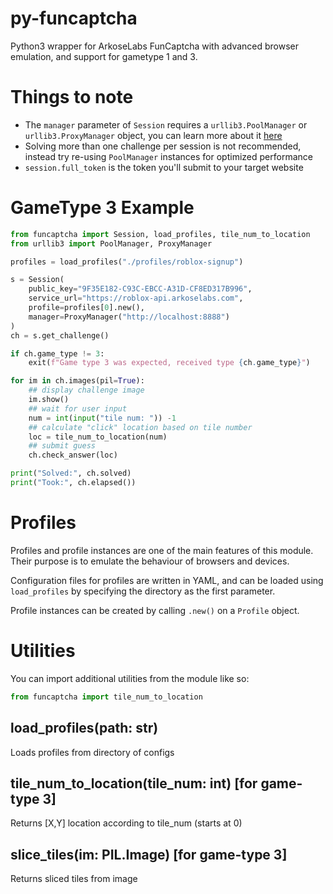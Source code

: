 # py-funcaptcha
Python3 wrapper for ArkoseLabs FunCaptcha with advanced browser emulation, and support for gametype 1 and 3.

# Things to note
- The `manager` parameter of `Session` requires a `urllib3.PoolManager` or `urllib3.ProxyManager` object, you can learn more about it [here](https://urllib3.readthedocs.io/en/latest/advanced-usage.html)
- Solving more than one challenge per session is not recommended, instead try re-using `PoolManager` instances for optimized performance
- `session.full_token` is the token you'll submit to your target website

# GameType 3 Example
```python
from funcaptcha import Session, load_profiles, tile_num_to_location
from urllib3 import PoolManager, ProxyManager

profiles = load_profiles("./profiles/roblox-signup")

s = Session(
    public_key="9F35E182-C93C-EBCC-A31D-CF8ED317B996",
    service_url="https://roblox-api.arkoselabs.com",
    profile=profiles[0].new(),
    manager=ProxyManager("http://localhost:8888")
)
ch = s.get_challenge()

if ch.game_type != 3:
    exit(f"Game type 3 was expected, received type {ch.game_type}")

for im in ch.images(pil=True):
    ## display challenge image
    im.show()
    ## wait for user input
    num = int(input("tile num: ")) -1
    ## calculate "click" location based on tile number
    loc = tile_num_to_location(num)
    ## submit guess
    ch.check_answer(loc)

print("Solved:", ch.solved)
print("Took:", ch.elapsed())
```

# Profiles
Profiles and profile instances are one of the main features of this module. Their purpose is to emulate the behaviour of browsers and devices.

Configuration files for profiles are written in YAML, and can be loaded using `load_profiles` by specifying the directory as the first parameter.

Profile instances can be created by calling `.new()` on a `Profile` object.

# Utilities
You can import additional utilities from the module like so:
```python
from funcaptcha import tile_num_to_location
```

## load_profiles(path: str)
Loads profiles from directory of configs

## tile_num_to_location(tile_num: int) [for game-type 3]
Returns [X,Y] location according to tile_num (starts at 0)

## slice_tiles(im: PIL.Image) [for game-type 3]
Returns sliced tiles from image
